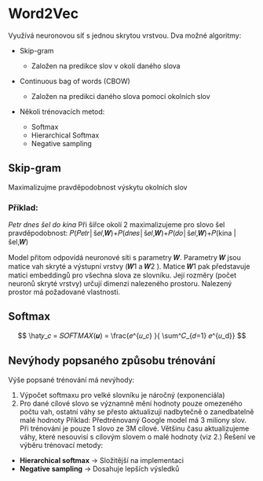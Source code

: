 # Word2Vec 
Využívá neuronovou síť s jednou skrytou vrstvou. Dva možné algoritmy: 
- Skip-gram 
	- Založen na predikce slov v okolí daného slova 
- Continuous bag of words (CBOW)
	- Založen na predikci daného slova pomocí okolních slov

- Několi trénovacích metod:
	- Softmax
	- Hierarchical Softmax
	- Negative sampling

## Skip-gram 
Maximalizujme pravděpodobnost výskytu okolních slov
### Příklad:
*Petr dnes šel do kina*
Při šířce okolí 2 maximalizujeme pro slovo šel pravděpodobnost: 𝑃(𝑃𝑒𝑡𝑟│š𝑒𝑙,𝑾)+𝑃(𝑑𝑛𝑒𝑠│š𝑒𝑙,𝑾)+𝑃(𝑑𝑜│š𝑒𝑙,𝑾)+𝑃(kina | šel,𝑾)

Model přitom odpovídá neuronové síti s parametry 𝑾. Parametry 𝑾 jsou matice vah skryté a výstupní vrstvy (𝑾1 a 𝑾2 ).
Matice 𝑾1 pak představuje matici embeddingů pro všechna slova ze slovníku. Její rozměry (počet neuronů skryté vrstvy) určují dimenzi nalezeného prostoru. Nalezený prostor má požadované vlastnosti.

## Softmax
$$
\hat𝑦_𝑐 = 𝑆𝑂𝐹𝑇𝑀𝐴𝑋(𝒖) = \frac{𝑒^{𝑢_𝑐} }{ \sum^𝐶_{𝑑=1} 𝑒^{𝑢_d}}
$$
## Nevýhody popsaného způsobu trénování 
Výše popsané trénování má nevýhody: 
1. Výpočet softmaxu pro velké slovníku je náročný (exponenciála) 
2. Pro dané cílové slovo se významně mění hodnoty pouze omezeného počtu vah, ostatní váhy se přesto aktualizují nadbytečně o zanedbatelně malé hodnoty 
Příklad:
Předtrénovaný Google model má 3 miliony slov. Při trénování je pouze 1 slovo ze 3M cílové. Většinu času aktualizujeme váhy, které nesouvisí s cílovým slovem o malé hodnoty (viz 2.)
Řešení ve výběru trénovací metody: 
- **Hierarchical softmax** -> Složitější na implementaci 
- **Negative sampling** -> Dosahuje lepších výsledků
